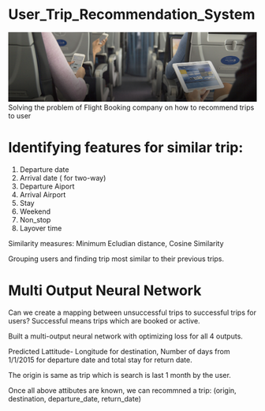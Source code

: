 # User_Trip_Recommendation_System

![What is this](trip_recomm.jpg)
Solving the problem of Flight Booking company on how to recommend trips to user 

# Identifying features for similar trip:

1. Departure date
2. Arrival date ( for two-way)
3. Departure Aiport
4. Arrival Airport
5. Stay
6. Weekend 
7. Non_stop
8. Layover time

 Similarity measures: Minimum Ecludian distance, Cosine Similarity

 Grouping users and finding trip most similar to their previous trips.

# Multi Output Neural Network

Can we create a mapping between unsuccessful trips to successful trips for users? Successful means trips which are booked or active.

Built a multi-output neural network with optimizing loss for all 4 outputs.

Predicted Lattitude- Longitude for destination, Number of days from 1/1/2015 for departure date and total stay for return date. 

The origin is same as trip which is search is last 1 month by the user. 

Once all above attibutes are known, we can recommned a trip: (origin, destination, departure_date, return_date)


